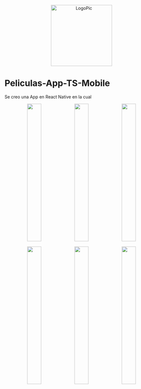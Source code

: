
 <p align='center'>
  <img alt='LogoPic' src='https://reactnative.dev/img/header_logo.svg'   width='200px' height='200px' />
</p>

# Peliculas-App-TS-Mobile

Se creo una App en React Native en la cual 



<p align="center">
<img  src="https://user-images.githubusercontent.com/76981775/134852270-54a8b55c-0cf6-4cdc-aae6-85d6f47429b1.png" width="30%" height='450px'>
<img  src="https://user-images.githubusercontent.com/76981775/134852318-a3c43726-cde4-4f46-b4ec-b0e553e872e0.png" width="30%" height='450px'>
<img  src="https://user-images.githubusercontent.com/76981775/134852352-77d4fdaa-7e0a-43f3-902d-2b45b56673e1.png" width="30%" height='450px'>
</p>

<p align="center">
<img  src="https://user-images.githubusercontent.com/76981775/134852439-e5adf465-d6f4-4240-bbd0-f8addc74da5c.png" width="30%" height='450px'>
<img  src="https://user-images.githubusercontent.com/76981775/134852490-f3aec151-9afd-4f3d-9a45-5ad334031a49.png" width="30%" height='450px'>
<img  src="https://user-images.githubusercontent.com/76981775/134852645-73e49a3d-d676-492b-8f68-5282561f08d0.png" width="30%" height='450px'>
</p>
